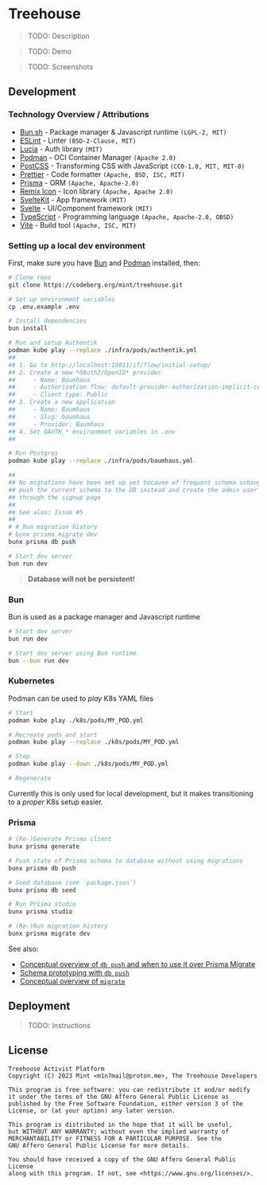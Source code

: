 # Treehouse

> TODO: Description

> TODO: Demo

> TODO: Screenshots

## Development

### Technology Overview / Attributions

- [Bun.sh][bun] - Package manager & Javascript runtime `(LGPL-2, MIT)`
- [ESLint](https://eslint.org/) - Linter `(BSD-2-Clause, MIT)`
- [Lucia](https://lucia-auth.com/) - Auth library `(MIT)`
- [Podman][podman] - OCI Container Manager `(Apache 2.0)`
- [PostCSS](https://postcss.org/) - Transforming CSS with JavaScript `(CC0-1.0, MIT, MIT-0)`
- [Prettier](https://prettier.io/) - Code formatter `(Apache, BSD, ISC, MIT)`
- [Prisma](https://www.prisma.io/) - ORM `(Apache, Apache-2.0)`
- [Remix Icon](https://remixicon.com/) - Icon library `(Apache, Apache 2.0)`
- [SvelteKit](https://kit.svelte.dev/) - App framework `(MIT)`
- [Svelte](https://svelte.dev/) - UI/Component framework `(MIT)`
- [TypeScript](https://www.typescriptlang.org/) - Programming language `(Apache, Apache-2.0, OBSD)`
- [Vite](https://vitejs.dev/) - Build tool `(Apache, ISC, MIT)`

### Setting up a local dev environment

First, make sure you have [Bun][bun] and [Podman][podman] installed, then:

```bash
# Clone repo
git clone https://codeberg.org/mint/treehouse.git

# Set up environment variables
cp .env.example .env

# Install dependencies
bun install

# Run and setup Authentik
podman kube play --replace ./infra/pods/authentik.yml
##
## 1. Go to http://localhost:10011/if/flow/initial-setup/
## 2. Create a new *OAuth2/OpenID* provider
##     - Name: Baumhaus
##     - Authorization flow: default-provider-authorization-implicit-consent
##     - Client type: Public
## 3. Create a new application
##     - Name: Baumhaus
##     - Slug: baumhaus
##     - Provider: Baumhaus
## 4. Set OAUTH_* environment variables in .env
##

# Run Postgres
podman kube play --replace ./infra/pods/baumhaus.yml

##
## No migrations have been set up yet because of frequent schema schanges. Just
## push the current schema to the DB instead and create the admin user manually
## through the signup page
##
## See also: Issue #5
##
# # Run migration history
# bunx prisma migrate dev
bunx prisma db push

# Start dev server
bun run dev
```

> **Database will not be persistent!**

### Bun

Bun is used as a package manager and Javascript runtime

```bash
# Start dev server
bun run dev

# Start dev server using Bun runtime
bun --bun run dev
```

### Kubernetes

Podman can be used to _play_ K8s YAML files

```bash
# Start
podman kube play ./k8s/pods/MY_POD.yml

# Recreate pods and start
podman kube play --replace ./k8s/pods/MY_POD.yml

# Stop
podman kube play --down ./k8s/pods/MY_POD.yml

# Regenerate

```

Currently this is only used for local development, but it makes transitioning to a _proper_ K8s setup easier.

### Prisma

```bash
# (Re-)Generate Prisma client
bunx prisma generate

# Push state of Prisma schema to database without using migrations
bunx prisma db push

# Seed database (see `package.json`)
bunx prisma db seed

# Run Prisma studio
bunx prisma studio

# (Re-)Run migration history
bunx prisma migrate dev
```

See also:

- [Conceptual overview of `db push` and when to use it over Prisma Migrate ][prisma-migrate-push]
- [Schema prototyping with `db push`][prisma-prototyping-oush]
- [Conceptual overview of `migrate`][prisma-migrate]

## Deployment

> TODO: Instructions

## License

    Treehouse Activist Platform
    Copyright (C) 2023 Mint <m1n7mail@proton.me>, The Treehouse Developers

    This program is free software: you can redistribute it and/or modify
    it under the terms of the GNU Affero General Public License as
    published by the Free Software Foundation, either version 3 of the
    License, or (at your option) any later version.

    This program is distributed in the hope that it will be useful,
    but WITHOUT ANY WARRANTY; without even the implied warranty of
    MERCHANTABILITY or FITNESS FOR A PARTICULAR PURPOSE. See the
    GNU Affero General Public License for more details.

    You should have received a copy of the GNU Affero General Public License
    along with this program. If not, see <https://www.gnu.org/licenses/>.

[bun]: https://bun.sh/
[kind]: https://kind.sigs.k8s.io/
[metallb]: https://metallb.universe.tf/installation/#installation-by-manifest
[podman]: https://podman.io/
[prisma-migrate-push]: https://www.prisma.io/docs/concepts/components/prisma-migrate/db-push
[prisma-prototyping-oush]: https://www.prisma.io/docs/guides/migrate/prototyping-schema-db-push
[prisma-migrate]: https://www.prisma.io/docs/concepts/components/prisma-migrate
